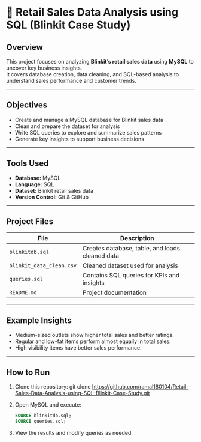 # 🛒 Retail Sales Data Analysis using SQL (Blinkit Case Study)

##  Overview
This project focuses on analyzing **Blinkit’s retail sales data** using **MySQL** to uncover key business insights.  
It covers database creation, data cleaning, and SQL-based analysis to understand sales performance and customer trends.

---

##  Objectives
- Create and manage a MySQL database for Blinkit sales data  
- Clean and prepare the dataset for analysis  
- Write SQL queries to explore and summarize sales patterns  
- Generate key insights to support business decisions  

---

##  Tools Used
- **Database:** MySQL  
- **Language:** SQL  
- **Dataset:** Blinkit retail sales data  
- **Version Control:** Git & GitHub  

---

##  Project Files
| File | Description |
|------|--------------|
| `blinkitdb.sql` | Creates database, table, and loads cleaned data |
| `blinkit_data_clean.csv` | Cleaned dataset used for analysis |
| `queries.sql` | Contains SQL queries for KPIs and insights |
| `README.md` | Project documentation |

---

##  Example Insights
- Medium-sized outlets show higher total sales and better ratings.  
- Regular and low-fat items perform almost equally in total sales.  
- High visibility items have better sales performance.  

---

##  How to Run
 1. Clone this repository:
   git clone https://github.com/ramal180104/Retail-Sales-Data-Analysis-using-SQL-Blinkit-Case-Study.git

 2. Open MySQL and execute:
    ```sql
    SOURCE blinkitdb.sql;
    SOURCE queries.sql;

3. View the results and modify queries as needed.
